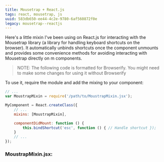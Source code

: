 ```yaml
---
title: Mousetrap + React.js
tags: react, mousetrap, js
uuid: 583db650-ee44-4c2e-9780-6af560872f0e
legacy: mousetrap--reactjs
---
```


Here's a little mixin I've been using on React.js for interacting with the Mousetrap library (a library for handling keyboard shortcuts on the browser). It automatically unbinds shortcuts once the component unmounts and provides some convenience methods for avoiding interacting with Mousetrap directly on m components.

> NOTE: The following code is formatted for Browserify. You might need to make some changes for using it without Browserify

To use it, require the module and add the mixing to your component:

```javascript
// ...
var MoustrapMixin = require('/path/to/MoustrapMixin.jsx');

MyComponent = React.createClass({
    // ...
    mixins: [MoustrapMixin],

    componentDidMount: function () {
        this.bindShortcut('esc', function () { // Handle shortcut });
    }
    // ...
});
```

### MoustrapMixin.jsx:

<script src="https://gist.github.com/etcinit/7859b3380ea75020e130.js"></script>
